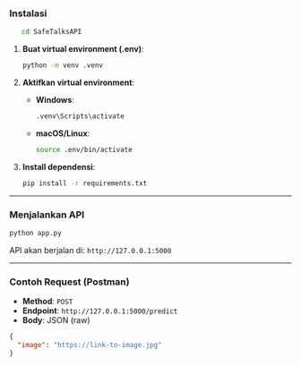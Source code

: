 
### Instalasi

```bash
   cd SafeTalksAPI
   ```

1. **Buat virtual environment (.env)**:

   ```bash
   python -m venv .venv
   ```

3. **Aktifkan virtual environment**:

   * **Windows**:

     ```bash
     .venv\Scripts\activate
     ```

   * **macOS/Linux**:

     ```bash
     source .env/bin/activate
     ```

4. **Install dependensi**:

   ```bash
   pip install -r requirements.txt
   ```

---

### Menjalankan API

```bash
python app.py
```

API akan berjalan di: `http://127.0.0.1:5000`

---

### Contoh Request (Postman)

* **Method**: `POST`
* **Endpoint**: `http://127.0.0.1:5000/predict`
* **Body**: JSON (raw)

```json
{
  "image": "https://link-to-image.jpg"
}
```